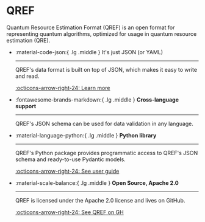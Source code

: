 # QREF

Quantum Resource Estimation Format (QREF) is an open format for representing
quantum algorithms, optimized for usage in quantum resource estimation (QRE).

<div class="grid cards" markdown>

-   :material-code-json:{ .lg .middle } It's just JSON (or YAML)

    ---

    QREF's data format is built on top of JSON, which makes it easy to
    write and read.

    [:octicons-arrow-right-24: Learn more](format)

-   :fontawesome-brands-markdown:{ .lg .middle } __Cross-language support__

    ---

    QREF's JSON schema can be used for data validation in any language.

-   :material-language-python:{ .lg .middle } __Python library__

    ---

    QREF's Python package provides programmatic access
    to QREF's JSON schema and ready-to-use Pydantic models.


    [:octicons-arrow-right-24: See user guide](library/userguide)

-   :material-scale-balance:{ .lg .middle } __Open Source, Apache 2.0__

    ---

    QREF is licensed under the Apache 2.0 license and lives on GitHub.

    [:octicons-arrow-right-24: See QREF on GH](https://github.com/psiq/qref)

</div>
